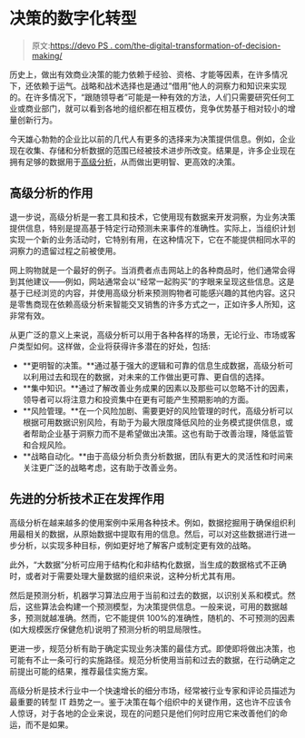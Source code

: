 # 决策的数字化转型

> 原文:[https://devo PS . com/the-digital-transformation-of-decision-making/](https://devops.com/the-digital-transformation-of-decision-making/)

历史上，做出有效商业决策的能力依赖于经验、资格、才能等因素，在许多情况下，还依赖于运气。战略和战术选择也是通过“借用”他人的洞察力和知识来实现的。在许多情况下，“跟随领导者”可能是一种有效的方法，人们只需要研究任何工业或商业部门，就可以看到各地的组织都在相互模仿，竞争优势基于相对较小的增量创新行为。

今天雄心勃勃的企业比以前的几代人有更多的选择来为决策提供信息。例如，企业现在收集、存储和分析数据的范围已经被技术进步所改变。结果是，许多企业现在拥有足够的数据用于[高级分析](https://devops.com/?s=advanced%20analytics)，从而做出更明智、更高效的决策。

## 高级分析的作用

退一步说，高级分析是一套工具和技术，它使用现有数据来开发洞察，为业务决策提供信息，特别是提高基于特定行动预测未来事件的准确性。实际上，当组织计划实现一个新的业务活动时，它特别有用，在这种情况下，它在不能提供相同水平的洞察力的遗留过程之前被使用。

网上购物就是一个最好的例子。当消费者点击网站上的各种商品时，他们通常会得到其他建议——例如，网站通常会以“经常一起购买”的字眼来呈现这些信息。这是基于已经浏览的内容，并使用高级分析来预测购物者可能感兴趣的其他内容。这只是零售商现在依赖高级分析来智能交叉销售的许多方式之一，正如许多人所知，这非常有效。

从更广泛的意义上来说，高级分析可以用于各种各样的场景，无论行业、市场或客户类型如何。这样做，企业将获得许多潜在的好处，包括:

*   **更明智的决策。**通过基于强大的逻辑和可靠的信息生成数据，高级分析可以利用过去和现在的数据，对未来的工作做出更可靠、更自信的选择。
*   **集中知识。**通过了解改善业务成果的因素以及那些可以忽略不计的因素，领导者可以将注意力和投资集中在更有可能产生预期影响的方面。
*   **风险管理。**在一个风险加剧、需要更好的风险管理的时代，高级分析可以根据可用数据识别风险，有助于为最大限度降低风险的业务模式提供信息，或者帮助企业基于洞察力而不是希望做出决策。这也有助于改善治理，降低监管和合规风险。
*   **战略自动化。**由于高级分析负责分析数据，团队有更大的灵活性和时间来关注更广泛的战略考虑，这有助于改善业务。

## 先进的分析技术正在发挥作用

高级分析在越来越多的使用案例中采用各种技术。例如，数据挖掘用于确保组织利用最相关的数据，从原始数据中提取有用的信息。然后，可以对这些数据进行进一步分析，以实现多种目标，例如更好地了解客户或制定更有效的战略。

此外，“大数据”分析可应用于结构化和非结构化数据，当生成的数据格式不正确时，或者对于需要处理大量数据的组织来说，这种分析尤其有用。

然后是预测分析，机器学习算法应用于当前和过去的数据，以识别关系和模式。然后，这些算法会构建一个预测模型，为决策提供信息。一般来说，可用的数据越多，预测就越准确。然而，它不能提供 100%的准确性，随机的、不可预测的因素(如大规模医疗保健危机)说明了预测分析的明显局限性。

更进一步，规范分析有助于确定实现业务决策的最佳方式。即使即将做出决策，也可能有不止一条可行的实施路径。规范分析使用当前和过去的数据，在行动确定之前提出可能的结果，推荐最佳实施方案。

高级分析是技术行业中一个快速增长的细分市场，经常被行业专家和评论员描述为最重要的转型 IT 趋势之一。鉴于决策在每个组织中的关键作用，这也许不应该令人惊讶，对于各地的企业来说，现在的问题只是他们何时应用它来改善他们的命运，而不是如果。